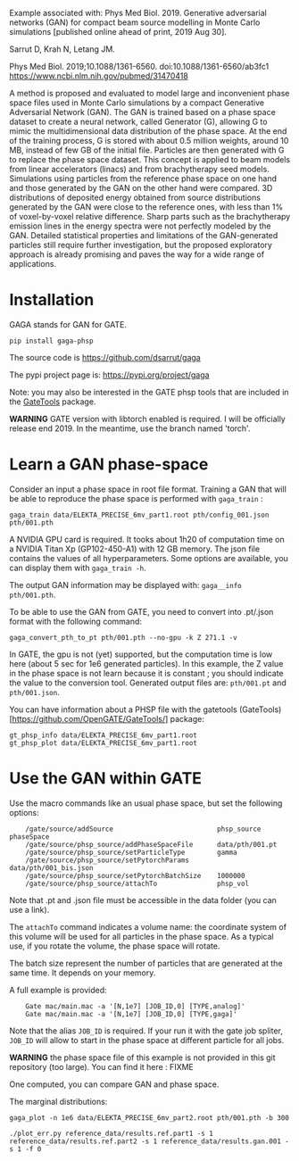 
Example associated with:
Phys Med Biol. 2019. Generative adversarial networks (GAN) for compact beam source modelling in Monte Carlo simulations [published online ahead of print, 2019 Aug 30]. 

Sarrut D, Krah N, Letang JM. 

Phys Med Biol. 2019;10.1088/1361-6560. doi:10.1088/1361-6560/ab3fc1 https://www.ncbi.nlm.nih.gov/pubmed/31470418

A method is proposed and evaluated to model large and inconvenient phase space files used in Monte Carlo simulations by a compact Generative Adversarial Network (GAN). The GAN is trained based on a phase space dataset to create a neural network, called Generator (G), allowing G to mimic the multidimensional data distribution of the phase space. At the end of the training process, G is stored with about 0.5 million weights, around 10 MB, instead of few GB of the initial file. Particles are then generated with G to replace the phase space dataset. This concept is applied to beam models from linear accelerators (linacs) and from brachytherapy seed models. Simulations using particles from the reference phase space on one hand and those generated by the GAN on the other hand were compared. 3D distributions of deposited energy obtained from source distributions generated by the GAN were close to the reference ones, with less than 1% of voxel-by-voxel relative difference. Sharp parts such as the brachytherapy emission lines in the energy spectra were not perfectly modeled by the GAN. Detailed statistical properties and limitations of the GAN-generated particles still require further investigation, but the proposed exploratory approach is already promising and paves the way for a wide range of applications.


# Installation

GAGA stands for GAN for GATE.

```
pip install gaga-phsp
```

The source code is https://github.com/dsarrut/gaga

The pypi project page is:  https://pypi.org/project/gaga

Note: you may also be interested in the GATE phsp tools that are included in the [GateTools](https://github.com/OpenGATE/GateTools/) package. 

**WARNING** GATE version with libtorch enabled is required. I will be officially release end 2019. In the meantime, use the branch named 'torch'. 


# Learn a GAN phase-space

Consider an input a phase space in root file format. Training a GAN that will be able to reproduce the phase space is performed with ```gaga_train``` : 

```
gaga_train data/ELEKTA_PRECISE_6mv_part1.root pth/config_001.json pth/001.pth
```

A NVIDIA GPU card is required. It tooks about 1h20 of computation time on a NVIDIA Titan Xp (GP102-450-A1) with 12 GB memory. The json file contains the values of all hyperparameters. Some options are available, you can display them with ```gaga_train -h```. 

The output GAN information may be displayed with: ```gaga__info pth/001.pth```.

To be able to use the GAN from GATE, you need to convert into .pt/.json format with the following command:

```
gaga_convert_pth_to_pt pth/001.pth --no-gpu -k Z 271.1 -v
```

In GATE, the gpu is not (yet) supported, but the computation time is low here (about 5 sec for 1e6 generated particles). In this example, the Z value in the phase space is not learn because it is constant ; you should indicate the value to the conversion tool. Generated output files are: ```pth/001.pt``` and ```pth/001.json```.

You can have information about a PHSP file with the gatetools (GateTools)[https://github.com/OpenGATE/GateTools/] package:

```
gt_phsp_info data/ELEKTA_PRECISE_6mv_part1.root
gt_phsp_plot data/ELEKTA_PRECISE_6mv_part1.root
```


# Use the GAN within GATE

Use the macro commands like an usual phase space, but set the following options:

``` 
    /gate/source/addSource                          phsp_source phaseSpace
    /gate/source/phsp_source/addPhaseSpaceFile      data/pth/001.pt
    /gate/source/phsp_source/setParticleType        gamma
    /gate/source/phsp_source/setPytorchParams       data/pth/001_bis.json
    /gate/source/phsp_source/setPytorchBatchSize    1000000
    /gate/source/phsp_source/attachTo               phsp_vol
```

Note that .pt and .json file must be accessible in the data folder (you can use a link). 

The ```attachTo``` command indicates a volume name: the coordinate system of this volume will be used for all particles in the phase space. As a typical use, if you rotate the volume, the phase space will rotate. 

The batch size represent the number of particles that are generated at the same time. It depends on your memory.

A full example is provided:

```
    Gate mac/main.mac -a '[N,1e7] [JOB_ID,0] [TYPE,analog]'
    Gate mac/main.mac -a '[N,1e7] [JOB_ID,0] [TYPE,gaga]'
```

Note that the alias ```JOB_ID``` is required. If your run it with the gate job spliter, ```JOB_ID``` will allow to start in the phase space at different particle for all jobs. 

**WARNING** the phase space file of this example is not provided in this git repository (too large). You can find it here :    FIXME 

One computed, you can compare GAN and phase space.

The marginal distributions: 

```
gaga_plot -n 1e6 data/ELEKTA_PRECISE_6mv_part2.root pth/001.pth -b 300
```

```
./plot_err.py reference_data/results.ref.part1 -s 1 reference_data/results.ref.part2 -s 1 reference_data/results.gan.001 -s 1 -f 0
```
